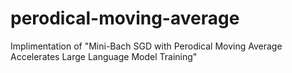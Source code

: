 # perodical-moving-average
Implimentation of "Mini-Bach SGD with Perodical Moving Average Accelerates Large Language Model Training"
